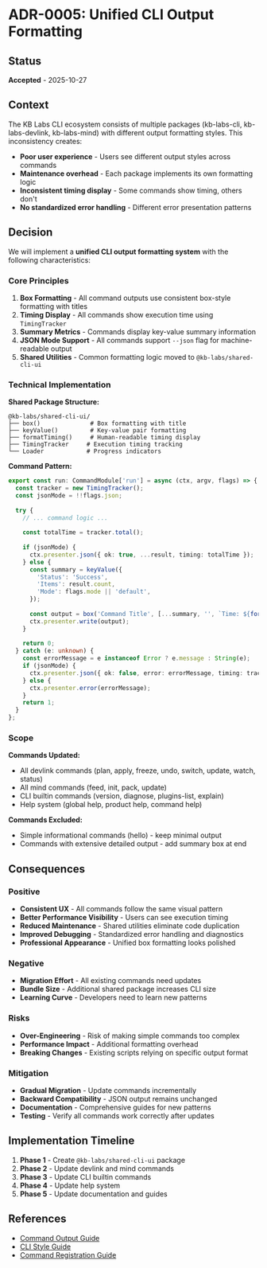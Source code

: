 # ADR-0005: Unified CLI Output Formatting

## Status

**Accepted** - 2025-10-27

## Context

The KB Labs CLI ecosystem consists of multiple packages (kb-labs-cli, kb-labs-devlink, kb-labs-mind) with different output formatting styles. This inconsistency creates:

- **Poor user experience** - Users see different output styles across commands
- **Maintenance overhead** - Each package implements its own formatting logic
- **Inconsistent timing display** - Some commands show timing, others don't
- **No standardized error handling** - Different error presentation patterns

## Decision

We will implement a **unified CLI output formatting system** with the following characteristics:

### Core Principles

1. **Box Formatting** - All command outputs use consistent box-style formatting with titles
2. **Timing Display** - All commands show execution time using `TimingTracker`
3. **Summary Metrics** - Commands display key-value summary information
4. **JSON Mode Support** - All commands support `--json` flag for machine-readable output
5. **Shared Utilities** - Common formatting logic moved to `@kb-labs/shared-cli-ui`

### Technical Implementation

**Shared Package Structure:**
```
@kb-labs/shared-cli-ui/
├── box()              # Box formatting with title
├── keyValue()         # Key-value pair formatting
├── formatTiming()     # Human-readable timing display
├── TimingTracker     # Execution timing tracking
└── Loader            # Progress indicators
```

**Command Pattern:**
```typescript
export const run: CommandModule['run'] = async (ctx, argv, flags) => {
  const tracker = new TimingTracker();
  const jsonMode = !!flags.json;
  
  try {
    // ... command logic ...
    
    const totalTime = tracker.total();
    
    if (jsonMode) {
      ctx.presenter.json({ ok: true, ...result, timing: totalTime });
    } else {
      const summary = keyValue({
        'Status': 'Success',
        'Items': result.count,
        'Mode': flags.mode || 'default',
      });
      
      const output = box('Command Title', [...summary, '', `Time: ${formatTiming(totalTime)}`]);
      ctx.presenter.write(output);
    }
    
    return 0;
  } catch (e: unknown) {
    const errorMessage = e instanceof Error ? e.message : String(e);
    if (jsonMode) {
      ctx.presenter.json({ ok: false, error: errorMessage, timing: tracker.total() });
    } else {
      ctx.presenter.error(errorMessage);
    }
    return 1;
  }
};
```

### Scope

**Commands Updated:**
- All devlink commands (plan, apply, freeze, undo, switch, update, watch, status)
- All mind commands (feed, init, pack, update)
- CLI builtin commands (version, diagnose, plugins-list, explain)
- Help system (global help, product help, command help)

**Commands Excluded:**
- Simple informational commands (hello) - keep minimal output
- Commands with extensive detailed output - add summary box at end

## Consequences

### Positive

- **Consistent UX** - All commands follow the same visual pattern
- **Better Performance Visibility** - Users can see execution timing
- **Reduced Maintenance** - Shared utilities eliminate code duplication
- **Improved Debugging** - Standardized error handling and diagnostics
- **Professional Appearance** - Unified box formatting looks polished

### Negative

- **Migration Effort** - All existing commands need updates
- **Bundle Size** - Additional shared package increases CLI size
- **Learning Curve** - Developers need to learn new patterns

### Risks

- **Over-Engineering** - Risk of making simple commands too complex
- **Performance Impact** - Additional formatting overhead
- **Breaking Changes** - Existing scripts relying on specific output format

### Mitigation

- **Gradual Migration** - Update commands incrementally
- **Backward Compatibility** - JSON output remains unchanged
- **Documentation** - Comprehensive guides for new patterns
- **Testing** - Verify all commands work correctly after updates

## Implementation Timeline

1. **Phase 1** - Create `@kb-labs/shared-cli-ui` package
2. **Phase 2** - Update devlink and mind commands
3. **Phase 3** - Update CLI builtin commands
4. **Phase 4** - Update help system
5. **Phase 5** - Update documentation and guides

## References

- [Command Output Guide](../guides/command-output.md)
- [CLI Style Guide](../guides/cli-style.md)
- [Command Registration Guide](../COMMAND_REGISTRATION.md)
